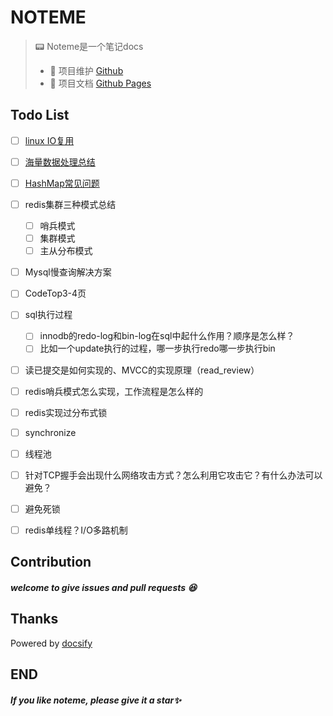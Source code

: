 # NOTEME

> 📟 Noteme是一个笔记docs
> - 🔁 项目维护 [Github](https://github.com/mouweng/noteme)
> - 📖 项目文档 [Github Pages](http://wengyifan.wiki/)

## Todo List
- [ ] [linux IO复用](https://www.bilibili.com/video/BV1jK4y1N7ST?spm_id_from=333.999.0.0)
- [ ] [海量数据处理总结](https://blog.csdn.net/v_JULY_v/article/details/6279498)
- [ ] [HashMap常见问题](https://mp.weixin.qq.com/s/sv94zXCl7MU54VBQx8WQJw)
- [ ] redis集群三种模式总结
  - [ ] 哨兵模式
  - [ ] 集群模式
  - [ ] 主从分布模式

- [ ] Mysql慢查询解决方案
- [ ] CodeTop3-4页
- [ ] sql执行过程
  - [ ] innodb的redo-log和bin-log在sql中起什么作用？顺序是怎么样？
  - [ ] 比如一个update执行的过程，哪一步执行redo哪一步执行bin

- [ ] 读已提交是如何实现的、MVCC的实现原理（read_review）
- [ ] redis哨兵模式怎么实现，工作流程是怎么样的
- [ ] redis实现过分布式锁
- [ ] synchronize
- [ ] 线程池
- [ ] 针对TCP握手会出现什么网络攻击方式？怎么利用它攻击它？有什么办法可以避免？
- [ ] 避免死锁
- [ ] redis单线程？I/O多路机制



## Contribution

##### welcome to give issues and pull requests 😆

## Thanks
Powered by [docsify](https://docsify.js.org/#/)

## END

##### If you like noteme, please give it a star✨

